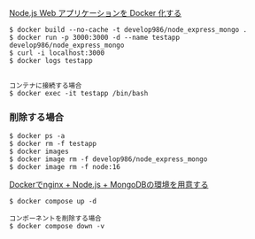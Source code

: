 [Node.js Web アプリケーションを Docker 化する](https://nodejs.org/ja/docs/guides/nodejs-docker-webapp/)

```
$ docker build --no-cache -t develop986/node_express_mongo .
$ docker run -p 3000:3000 -d --name testapp develop986/node_express_mongo
$ curl -i localhost:3000
$ docker logs testapp


コンテナに接続する場合
$ docker exec -it testapp /bin/bash
```

### 削除する場合

```
$ docker ps -a
$ docker rm -f testapp
$ docker images
$ docker image rm -f develop986/node_express_mongo
$ docker image rm -f node:16
```

[Dockerでnginx + Node.js + MongoDBの環境を用意する](https://zenn.dev/cizneeh/articles/nginx-node-mongo-docker-example)

```
$ docker compose up -d

コンポーネントを削除する場合
$ docker compose down -v
```
